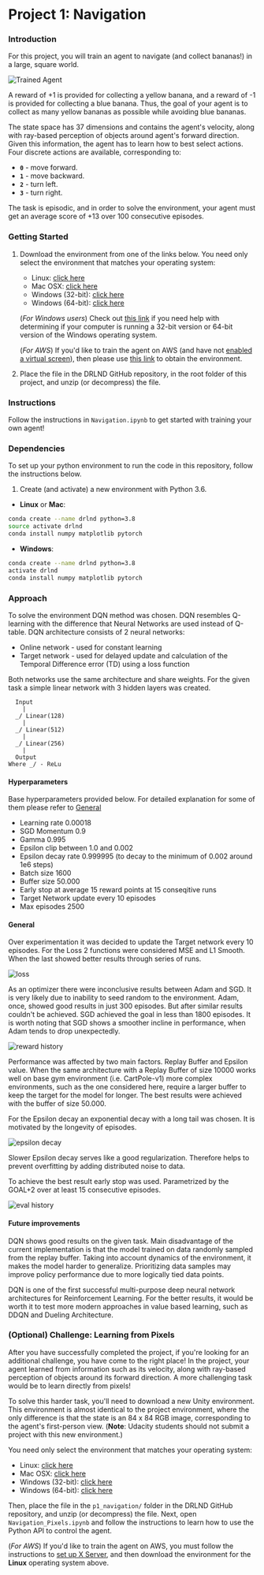 [//]: # (Image References)
 
[image1]: https://user-images.githubusercontent.com/10624937/42135619-d90f2f28-7d12-11e8-8823-82b970a54d7e.gif "Trained Agent"
 
# Project 1: Navigation
 
### Introduction
 
For this project, you will train an agent to navigate (and collect bananas!) in a large, square world. 
 
![Trained Agent][image1]
 
A reward of +1 is provided for collecting a yellow banana, and a reward of -1 is provided for collecting a blue banana.  Thus, the goal of your agent is to collect as many yellow bananas as possible while avoiding blue bananas. 
 
The state space has 37 dimensions and contains the agent's velocity, along with ray-based perception of objects around agent's forward direction.  Given this information, the agent has to learn how to best select actions.  Four discrete actions are available, corresponding to:
 
- **`0`** - move forward.
- **`1`** - move backward.
- **`2`** - turn left.
- **`3`** - turn right.
 
The task is episodic, and in order to solve the environment, your agent must get an average score of +13 over 100 consecutive episodes.
 
### Getting Started
 
1. Download the environment from one of the links below.  You need only select the environment that matches your operating system:
   - Linux: [click here](https://s3-us-west-1.amazonaws.com/udacity-drlnd/P1/Banana/Banana_Linux.zip)
   - Mac OSX: [click here](https://s3-us-west-1.amazonaws.com/udacity-drlnd/P1/Banana/Banana.app.zip)
   - Windows (32-bit): [click here](https://s3-us-west-1.amazonaws.com/udacity-drlnd/P1/Banana/Banana_Windows_x86.zip)
   - Windows (64-bit): [click here](https://s3-us-west-1.amazonaws.com/udacity-drlnd/P1/Banana/Banana_Windows_x86_64.zip)
 
   (_For Windows users_) Check out [this link](https://support.microsoft.com/en-us/help/827218/how-to-determine-whether-a-computer-is-running-a-32-bit-version-or-64) if you need help with determining if your computer is running a 32-bit version or 64-bit version of the Windows operating system.
 
   (_For AWS_) If you'd like to train the agent on AWS (and have not [enabled a virtual screen](https://github.com/Unity-Technologies/ml-agents/blob/master/docs/Training-on-Amazon-Web-Service.md)), then please use [this link](https://s3-us-west-1.amazonaws.com/udacity-drlnd/P1/Banana/Banana_Linux_NoVis.zip) to obtain the environment.
 
2. Place the file in the DRLND GitHub repository, in the root folder of this project, and unzip (or decompress) the file.
 
### Instructions
 
Follow the instructions in `Navigation.ipynb` to get started with training your own agent! 
 
### Dependencies
 
To set up your python environment to run the code in this repository, follow the instructions below.
 
1. Create (and activate) a new environment with Python 3.6.
 
- __Linux__ or __Mac__:
 ```bash
conda create --name drlnd python=3.8
source activate drlnd
conda install numpy matplotlib pytorch
```
 
- __Windows__:
 
```bash
conda create --name drlnd python=3.8
activate drlnd
conda install numpy matplotlib pytorch
```
 
 
### Approach
 
To solve the environment DQN method was chosen. DQN resembles Q-learning with the difference that Neural Networks are used instead of Q-table.
DQN architecture consists of 2 neural networks:
 
- Online network - used for constant learning
- Target network - used for delayed update and calculation of the Temporal Difference error (TD) using a loss function
 
Both networks use the same architecture and share weights. For the given task a simple linear network with 3 hidden layers was created.
```text
  Input
    |
  _/ Linear(128)
    |
  _/ Linear(512)
    |
  _/ Linear(256)
    |
  Output
Where _/ - ReLu
```
 
#### Hyperparameters
 
Base hyperparameters provided below. For detailed explanation for some of them please refer to [General](#general)
 
- Learning rate 0.00018
- SGD Momentum 0.9
- Gamma 0.995
- Epsilon clip between 1.0 and 0.002
- Epsilon decay rate 0.999995 (to decay to the minimum of 0.002 around 1e6 steps)
- Batch size 1600
- Buffer size 50.000
- Early stop at average 15 reward points at 15 conseqitive runs
- Target Network update every 10 episodes
- Max episodes 2500
 
#### General
 
Over experimentation it was decided to update the Target network every 10 episodes.
For the Loss 2 functions were considered MSE and L1 Smooth. When the last showed better results through series of runs.
 
![loss](plots/loss_per_episode.png)
 
As an optimizer there were inconclusive results between Adam and SGD. It is very likely due to inability to seed random to the environment.
Adam, once, showed good results in just 300 episodes. But after similar results couldn't be achieved.
SGD achieved the goal in less than 1800 episodes.
It is worth noting that SGD shows a smoother incline in performance, when Adam tends to drop unexpectedly.
 
![reward history](plots/rewards_per_episode.png)
 
Performance was affected by two main factors. Replay Buffer and Epsilon value.
When the same architecture with a Replay Buffer of size 10000 works well on base gym environment (i.e. CartPole-v1) more complex environments,
such as the one considered here, require a larger buffer to keep the target for the model for longer. The best results were achieved with the buffer of size 50.000.
 
For the Epsilon decay an exponential decay with a long tail was chosen. It is motivated by the longevity of episodes.
 
![epsilon decay](plots/eps_decay.png)
 
Slower Epsilon decay serves like a good regularization. Therefore helps to prevent overfitting by adding distributed noise to data.
 
To achieve the best result early stop was used. Parametrized by the GOAL+2 over at least 15 consecutive episodes.
 
![eval history](plots/eval_hist.png)
 
#### Future improvements
 
DQN shows good results on the given task. Main disadvantage of the current implementation is that the model trained on data randomly sampled from the replay buffer. Taking into account dynamics of the environment, it makes the model harder to generalize. Prioritizing data samples may improve policy performance due to more logically tied data points.
 
DQN is one of the first successful multi-purpose deep neural network architectures for Reinforcement Learning. For the better results, it would be worth it to test more modern approaches in value based learning, such as DDQN and Dueling Architecture.

### (Optional) Challenge: Learning from Pixels

After you have successfully completed the project, if you're looking for an additional challenge, you have come to the right place!  In the project, your agent learned from information such as its velocity, along with ray-based perception of objects around its forward direction.  A more challenging task would be to learn directly from pixels!
 
To solve this harder task, you'll need to download a new Unity environment.  This environment is almost identical to the project environment, where the only difference is that the state is an 84 x 84 RGB image, corresponding to the agent's first-person view.  (**Note**: Udacity students should not submit a project with this new environment.)
 
You need only select the environment that matches your operating system:
 
- Linux: [click here](https://s3-us-west-1.amazonaws.com/udacity-drlnd/P1/Banana/VisualBanana_Linux.zip)
- Mac OSX: [click here](https://s3-us-west-1.amazonaws.com/udacity-drlnd/P1/Banana/VisualBanana.app.zip)
- Windows (32-bit): [click here](https://s3-us-west-1.amazonaws.com/udacity-drlnd/P1/Banana/VisualBanana_Windows_x86.zip)
- Windows (64-bit): [click here](https://s3-us-west-1.amazonaws.com/udacity-drlnd/P1/Banana/VisualBanana_Windows_x86_64.zip)

Then, place the file in the `p1_navigation/` folder in the DRLND GitHub repository, and unzip (or decompress) the file.  Next, open `Navigation_Pixels.ipynb` and follow the instructions to learn how to use the Python API to control the agent.

(_For AWS_) If you'd like to train the agent on AWS, you must follow the instructions to [set up X Server](https://github.com/Unity-Technologies/ml-agents/blob/master/docs/Training-on-Amazon-Web-Service.md), and then download the environment for the **Linux** operating system above.
